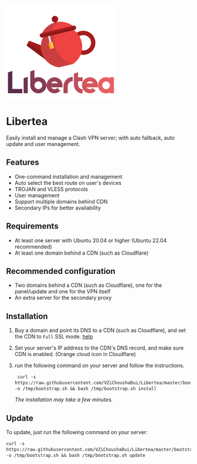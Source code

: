 <img src="https://raw.githubusercontent.com/VZiChoushaDui/Libertea/master/docs/logo-complete.png" style="width: 300px" />

# Libertea

Easily install and manage a Clash VPN server; with auto fallback, auto update and user management. 

## Features

- One-command installation and management
- Auto select the best route on user's devices
- TROJAN and VLESS protocols
- User management
- Support multiple domains behind CDN
- Secondary IPs for better availability

## Requirements

- At least one server with Ubuntu 20.04 or higher (Ubuntu 22.04 recommended)
- At least one domain behind a CDN (such as Cloudflare)


## Recommended configuration

- Two domains behind a CDN (such as Cloudflare), one for the panel/update and one for the VPN itself
- An extra server for the secondary proxy

## Installation

1. Buy a domain and point its DNS to a CDN (such as Cloudflare), and set the CDN to `Full` SSL mode. [help](https://raw.githubusercontent.com/VZiChoushaDui/Libertea/master/docs/cloudflare-full-ssl.png)

2. Set your server's IP address to the CDN's DNS record, and make sure CDN is enabled. (Orange cloud icon in Cloudflare)

3. run the following command on your server and follow the instructions.

        curl -s https://raw.githubusercontent.com/VZiChoushaDui/Libertea/master/bootstrap.sh -o /tmp/bootstrap.sh && bash /tmp/bootstrap.sh install

    *The installation may take a few minutes.*

## Update

To update, just run the following command on your server:

    curl -s https://raw.githubusercontent.com/VZiChoushaDui/Libertea/master/bootstrap.sh -o /tmp/bootstrap.sh && bash /tmp/bootstrap.sh update
